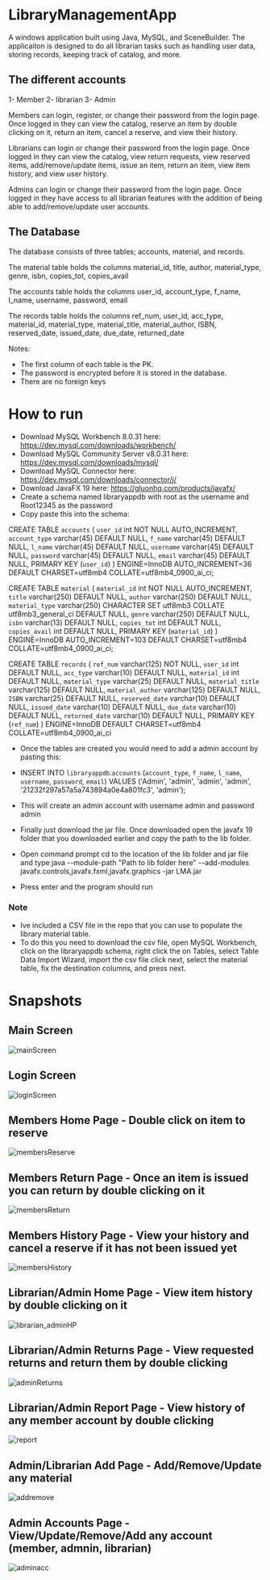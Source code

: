 # LibraryManagementApp

A windows application built using Java, MySQL, and SceneBuilder. The applicaiton is designed to do all librarian tasks such as handling user data, storing records, keeping track of catalog, and more.

## The different accounts
1- Member
2- librarian
3- Admin

Members can login, register, or change their password from the login page. Once logged in they can view the catalog, reserve an item by double clicking on it, return an item, cancel a reserve, and view their history.

Librarians can login or change their password from the login page. Once logged in they can view the catalog, view return requests, view reserved items, add/remove/update items, issue an item, return an item, view item history, and view user history. 

Admins can login or change their password from the login page. Once logged in they have access to all librarian features with the addition of being able to add/remove/update user accounts.

## The Database
The database consists of three tables; accounts, material, and records.

The material table holds the columns material_id, title, author, material_type, genre, isbn, copies_tot, copies_avail

The accounts table holds the columns user_id, account_type, f_name, l_name, username, password, email 

The records table holds the columns ref_num, user_id, acc_type, material_id, material_type, material_title, material_author, ISBN, reserved_date, issued_date, due_date, returned_date

Notes:
- The first column of each table is the PK. 
- The password is encrypted before it is stored in the database.
- There are no foreign keys

# How to run
- Download MySQL Workbench 8.0.31 here: https://dev.mysql.com/downloads/workbench/
- Download MySQL Community Server v8.0.31 here: https://dev.mysql.com/downloads/mysql/
- Download MySQL Connector here: https://dev.mysql.com/downloads/connector/j/
- Download JavaFX 19 here: https://gluonhq.com/products/javafx/
- Create a schema named libraryappdb with root as the username and Root12345 as the password
- Copy paste this into the schema:

CREATE TABLE `accounts` (
  `user_id` int NOT NULL AUTO_INCREMENT,
  `account_type` varchar(45) DEFAULT NULL,
  `f_name` varchar(45) DEFAULT NULL,
  `l_name` varchar(45) DEFAULT NULL,
  `username` varchar(45) DEFAULT NULL,
  `password` varchar(45) DEFAULT NULL,
  `email` varchar(45) DEFAULT NULL,
  PRIMARY KEY (`user_id`)
) ENGINE=InnoDB AUTO_INCREMENT=36 DEFAULT CHARSET=utf8mb4 COLLATE=utf8mb4_0900_ai_ci;

CREATE TABLE `material` (
  `material_id` int NOT NULL AUTO_INCREMENT,
  `title` varchar(250) DEFAULT NULL,
  `author` varchar(250) DEFAULT NULL,
  `material_type` varchar(250) CHARACTER SET utf8mb3 COLLATE utf8mb3_general_ci DEFAULT NULL,
  `genre` varchar(250) DEFAULT NULL,
  `isbn` varchar(13) DEFAULT NULL,
  `copies_tot` int DEFAULT NULL,
  `copies_avail` int DEFAULT NULL,
  PRIMARY KEY (`material_id`)
) ENGINE=InnoDB AUTO_INCREMENT=103 DEFAULT CHARSET=utf8mb4 COLLATE=utf8mb4_0900_ai_ci;

CREATE TABLE `records` (
  `ref_num` varchar(125) NOT NULL,
  `user_id` int DEFAULT NULL,
  `acc_type` varchar(10) DEFAULT NULL,
  `material_id` int DEFAULT NULL,
  `material_type` varchar(25) DEFAULT NULL,
  `material_title` varchar(125) DEFAULT NULL,
  `material_author` varchar(125) DEFAULT NULL,
  `ISBN` varchar(25) DEFAULT NULL,
  `reserved_date` varchar(10) DEFAULT NULL,
  `issued_date` varchar(10) DEFAULT NULL,
  `due_date` varchar(10) DEFAULT NULL,
  `returned_date` varchar(10) DEFAULT NULL,
  PRIMARY KEY (`ref_num`)
) ENGINE=InnoDB DEFAULT CHARSET=utf8mb4 COLLATE=utf8mb4_0900_ai_ci

- Once the tables are created you would need to add a admin account by pasting this:
- INSERT INTO `libraryappdb`.`accounts` (`account_type`, `f_name`, `l_name`, `username`, `password`, `email`) VALUES ('Admin', 'admin', 'admin', 'admin', '21232f297a57a5a743894a0e4a801fc3', 'admin');
- This will create an admin account with username admin and password admin

- Finally just download the jar file. Once downloaded open the javafx 19 folder that you downloaded earlier and copy the path to the lib folder.
- Open command prompt cd to the location of the lib folder and jar file and type java --module-path "Path to lib folder here" --add-modules javafx.controls,javafx.fxml,javafx.graphics -jar LMA.jar
- Press enter and the program should run

### Note
- Ive included a CSV file in the repo that you can use to populate the library material table. 
- To do this you need to download the csv file, open MySQL Workbench, click on the libraryappdb schema, right click the on Tables, select Table Data Import Wizard, 
import the csv file click next, select the material table, fix the destination columns, and press next.


# Snapshots

## Main Screen
![mainScreen](https://user-images.githubusercontent.com/118571302/203827055-c699c462-d18b-4c59-ae14-62efe94433e3.PNG)

## Login Screen
![loginScreen](https://user-images.githubusercontent.com/118571302/203827099-3ee7e0fb-7384-4db9-93c7-c432cc04d32f.PNG)

## Members Home Page - Double click on item to reserve
![membersReserve](https://user-images.githubusercontent.com/118571302/203827241-231d6532-6ecd-4037-a62b-bb085aff9f0b.PNG)

## Members Return Page - Once an item is issued you can return by double clicking on it 
![membersReturn](https://user-images.githubusercontent.com/118571302/203827331-6889792a-b5e8-449e-8e90-d2d26af19d17.PNG)

## Members History Page - View your history and cancel a reserve if it has not been issued yet
![membersHistory](https://user-images.githubusercontent.com/118571302/203827434-7de81158-f6db-4aba-9b1f-845e3cbd7f79.PNG)

## Librarian/Admin Home Page - View item history by double clicking on it
![librarian_adminHP](https://user-images.githubusercontent.com/118571302/203827550-995e2f34-f049-4a02-935f-e3940fd0ffe4.PNG)

## Librarian/Admin Returns Page - View requested returns and return them by double clicking
![adminReturns](https://user-images.githubusercontent.com/118571302/203827638-b4261a60-b939-4dc5-8e69-fe63a783937a.PNG)

## Librarian/Admin Report Page - View history of any member account by double clicking
![report](https://user-images.githubusercontent.com/118571302/203827750-42951642-c57b-4315-953a-306c91db858f.PNG)

## Admin/Librarian Add Page - Add/Remove/Update any material
![addremove](https://user-images.githubusercontent.com/118571302/203828345-fe88c7af-6431-4bf9-8479-4b64fd431993.PNG)


## Admin Accounts Page - View/Update/Remove/Add any account (member, admnin, librarian)
![adminacc](https://user-images.githubusercontent.com/118571302/203827876-fd5821d0-b407-49be-b5e4-74c1b7cc7778.PNG)











